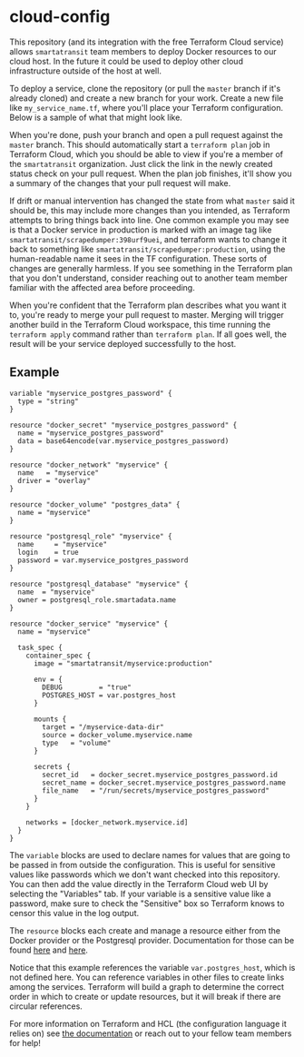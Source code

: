 # cloud-config
This repository (and its integration with the free Terraform Cloud service) allows `smartatransit` team members to deploy Docker resources to our cloud host. In the future it could be used to deploy other cloud infrastructure outside of the host at well.

To deploy a service, clone the repository (or pull the `master` branch if it's already cloned) and create a new branch for your work. Create a new file like `my_service_name.tf`, where you'll place your Terraform configuration. Below is a sample of what that might look like.

When you're done, push your branch and open a pull request against the `master` branch. This should automatically start a `terraform plan` job in Terraform Cloud, which you should be able to view if you're a member of the `smartatransit` organization. Just click the link in the newly created status check on your pull request. When the plan job finishes, it'll show you a summary of the changes that your pull request will make.

If drift or manual intervention has changed the state from what `master` said it should be, this may include more changes than you intended, as Terraform attempts to bring things back into line. One common example you may see is that a Docker service in production is marked with an image tag like `smartatransit/scrapedumper:398urf9uei`, and terraform wants to change it back to something like `smartatransit/scrapedumper:production`, using the human-readable name it sees in the TF configuration. These sorts of changes are generally harmless. If you see something in the Terraform plan that you don't understand, consider reaching out to another team member familiar with the affected area before proceeding.

When you're confident that the Terraform plan describes what you want it to, you're ready to merge your pull request to master. Merging will trigger another build in the Terraform Cloud workspace, this time running the `terraform apply` command rather than `terraform plan`. If all goes well, the result will be your service deployed successfully to the host.

## Example

```hcl
variable "myservice_postgres_password" {
  type = "string"
}

resource "docker_secret" "myservice_postgres_password" {
  name = "myservice_postgres_password"
  data = base64encode(var.myservice_postgres_password)
}

resource "docker_network" "myservice" {
  name   = "myservice"
  driver = "overlay"
}

resource "docker_volume" "postgres_data" {
  name = "myservice"
}

resource "postgresql_role" "myservice" {
  name     = "myservice"
  login    = true
  password = var.myservice_postgres_password
}

resource "postgresql_database" "myservice" {
  name  = "myservice"
  owner = postgresql_role.smartadata.name
}

resource "docker_service" "myservice" {
  name = "myservice"

  task_spec {
    container_spec {
      image = "smartatransit/myservice:production"

      env = {
        DEBUG         = "true"
        POSTGRES_HOST = var.postgres_host
      }

      mounts {
        target = "/myservice-data-dir"
        source = docker_volume.myservice.name
        type   = "volume"
      }

      secrets {
        secret_id   = docker_secret.myservice_postgres_password.id
        secret_name = docker_secret.myservice_postgres_password.name
        file_name   = "/run/secrets/myservice_postgres_password"
      }
    }

    networks = [docker_network.myservice.id]
  }
}
```

The `variable` blocks are used to declare names for values that are going to be passed in from outside the configuration. This is useful for sensitive values like passwords which we don't want checked into this repository. You can then add the value directly in the Terraform Cloud web UI by selecting the "Variables" tab. If your variable is a sensitive value like a password, make sure to check the "Sensitive" box so Terraform knows to censor this value in the log output.

The `resource` blocks each create and manage a resource either from the Docker provider or the Postgresql provider. Documentation for those can be found [here](https://www.terraform.io/docs/providers/docker/) and [here](https://www.terraform.io/docs/providers/postgresql/).

Notice that this example references the variable `var.postgres_host`, which is not defined here. You can reference variables in other files to create links among the services. Terraform will build a graph to determine the correct order in which to create or update resources, but it will break if there are circular references.

For more information on Terraform and HCL (the configuration language it relies on) see [the documentation](https://www.terraform.io/intro/index.html) or reach out to your fellow team members for help!
